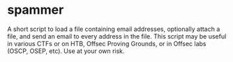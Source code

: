 # spammer

A short script to load a file containing email addresses, optionally attach a file, and send an email to every address in the file. This script may be useful in various CTFs or on HTB, Offsec Proving Grounds, or in Offsec labs (OSCP, OSEP, etc). Use at your own risk. 
